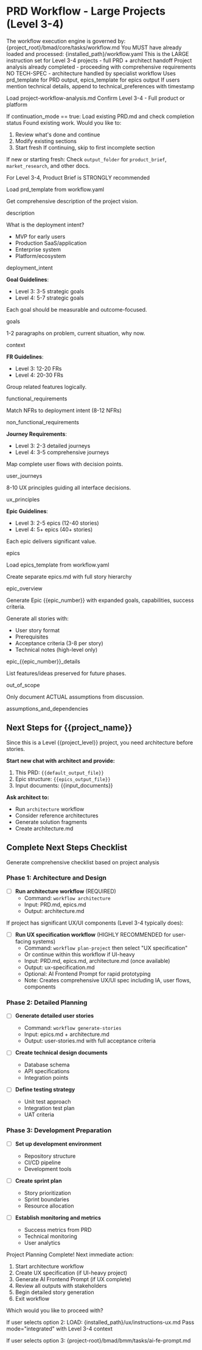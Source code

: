 # PRD Workflow - Large Projects (Level 3-4)

<workflow>

<critical>The workflow execution engine is governed by: {project_root}/bmad/core/tasks/workflow.md</critical>
<critical>You MUST have already loaded and processed: {installed_path}/workflow.yaml</critical>
<critical>This is the LARGE instruction set for Level 3-4 projects - full PRD + architect handoff</critical>
<critical>Project analysis already completed - proceeding with comprehensive requirements</critical>
<critical>NO TECH-SPEC - architecture handled by specialist workflow</critical>
<critical>Uses prd_template for PRD output, epics_template for epics output</critical>
<critical>If users mention technical details, append to technical_preferences with timestamp</critical>

<step n="1" goal="Load context and handle continuation">

<action>Load project-workflow-analysis.md</action>
<action>Confirm Level 3-4 - Full product or platform</action>

<check>If continuation_mode == true:</check>
<action>Load existing PRD.md and check completion status</action>
<ask>Found existing work. Would you like to:

1. Review what's done and continue
2. Modify existing sections
3. Start fresh
   </ask>
   <action>If continuing, skip to first incomplete section</action>

<check>If new or starting fresh:</check>
Check `output_folder` for `product_brief`, `market_research`, and other docs.

<critical>For Level 3-4, Product Brief is STRONGLY recommended</critical>

<action>Load prd_template from workflow.yaml</action>

Get comprehensive description of the project vision.

<template-output>description</template-output>

</step>

<step n="2" goal="Define deployment intent and strategic goals">

<ask>What is the deployment intent?

- MVP for early users
- Production SaaS/application
- Enterprise system
- Platform/ecosystem
  </ask>

<template-output>deployment_intent</template-output>

**Goal Guidelines**:

- Level 3: 3-5 strategic goals
- Level 4: 5-7 strategic goals

Each goal should be measurable and outcome-focused.

<template-output>goals</template-output>

</step>

<step n="3" goal="Comprehensive context">

1-2 paragraphs on problem, current situation, why now.

<template-output>context</template-output>
<elicit-required/>

</step>

<step n="4" goal="Comprehensive functional requirements">

**FR Guidelines**:

- Level 3: 12-20 FRs
- Level 4: 20-30 FRs

Group related features logically.

<template-output>functional_requirements</template-output>
<elicit-required/>

</step>

<step n="5" goal="Comprehensive non-functional requirements">

Match NFRs to deployment intent (8-12 NFRs)

<template-output>non_functional_requirements</template-output>

</step>

<step n="6" goal="Detailed user journeys">

**Journey Requirements**:

- Level 3: 2-3 detailed journeys
- Level 4: 3-5 comprehensive journeys

Map complete user flows with decision points.

<template-output>user_journeys</template-output>
<elicit-required/>

</step>

<step n="7" goal="Comprehensive UX principles">

8-10 UX principles guiding all interface decisions.

<template-output>ux_principles</template-output>

</step>

<step n="8" goal="Epic structure for phased delivery">

**Epic Guidelines**:

- Level 3: 2-5 epics (12-40 stories)
- Level 4: 5+ epics (40+ stories)

Each epic delivers significant value.

<template-output>epics</template-output>
<elicit-required/>

</step>

<step n="9" goal="Generate detailed epic breakdown in epics.md">

<action>Load epics_template from workflow.yaml</action>

<critical>Create separate epics.md with full story hierarchy</critical>

<template-output file="epics.md">epic_overview</template-output>

<for-each epic="epic_list">

Generate Epic {{epic_number}} with expanded goals, capabilities, success criteria.

Generate all stories with:

- User story format
- Prerequisites
- Acceptance criteria (3-8 per story)
- Technical notes (high-level only)

<template-output file="epics.md">epic\_{{epic_number}}\_details</template-output>
<elicit-required/>

</for-each>

</step>

<step n="10" goal="Document out of scope">

List features/ideas preserved for future phases.

<template-output>out_of_scope</template-output>

</step>

<step n="11" goal="Document assumptions and dependencies">

Only document ACTUAL assumptions from discussion.

<template-output>assumptions_and_dependencies</template-output>

</step>

<step n="12" goal="Generate architect handoff and next steps checklist">

## Next Steps for {{project_name}}

Since this is a Level {{project_level}} project, you need architecture before stories.

**Start new chat with architect and provide:**

1. This PRD: `{{default_output_file}}`
2. Epic structure: `{{epics_output_file}}`
3. Input documents: {{input_documents}}

**Ask architect to:**

- Run `architecture` workflow
- Consider reference architectures
- Generate solution fragments
- Create architecture.md

## Complete Next Steps Checklist

<action>Generate comprehensive checklist based on project analysis</action>

### Phase 1: Architecture and Design

- [ ] **Run architecture workflow** (REQUIRED)
  - Command: `workflow architecture`
  - Input: PRD.md, epics.md
  - Output: architecture.md

<check>If project has significant UX/UI components (Level 3-4 typically does):</check>

- [ ] **Run UX specification workflow** (HIGHLY RECOMMENDED for user-facing systems)
  - Command: `workflow plan-project` then select "UX specification"
  - Or continue within this workflow if UI-heavy
  - Input: PRD.md, epics.md, architecture.md (once available)
  - Output: ux-specification.md
  - Optional: AI Frontend Prompt for rapid prototyping
  - Note: Creates comprehensive UX/UI spec including IA, user flows, components

### Phase 2: Detailed Planning

- [ ] **Generate detailed user stories**
  - Command: `workflow generate-stories`
  - Input: epics.md + architecture.md
  - Output: user-stories.md with full acceptance criteria

- [ ] **Create technical design documents**
  - Database schema
  - API specifications
  - Integration points

- [ ] **Define testing strategy**
  - Unit test approach
  - Integration test plan
  - UAT criteria

### Phase 3: Development Preparation

- [ ] **Set up development environment**
  - Repository structure
  - CI/CD pipeline
  - Development tools

- [ ] **Create sprint plan**
  - Story prioritization
  - Sprint boundaries
  - Resource allocation

- [ ] **Establish monitoring and metrics**
  - Success metrics from PRD
  - Technical monitoring
  - User analytics

<ask>Project Planning Complete! Next immediate action:

1. Start architecture workflow
2. Create UX specification (if UI-heavy project)
3. Generate AI Frontend Prompt (if UX complete)
4. Review all outputs with stakeholders
5. Begin detailed story generation
6. Exit workflow

Which would you like to proceed with?</ask>

<check>If user selects option 2:</check>
<action>LOAD: {installed_path}/ux/instructions-ux.md</action>
<action>Pass mode="integrated" with Level 3-4 context</action>

<check>If user selects option 3:</check>
<invoke-task>{project-root}/bmad/bmm/tasks/ai-fe-prompt.md</invoke-task>

</step>

</workflow>
